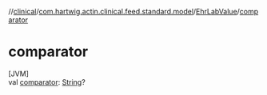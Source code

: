 //[clinical](../../../index.md)/[com.hartwig.actin.clinical.feed.standard.model](../index.md)/[EhrLabValue](index.md)/[comparator](comparator.md)

# comparator

[JVM]\
val [comparator](comparator.md): [String](https://kotlinlang.org/api/latest/jvm/stdlib/kotlin/-string/index.html)?
